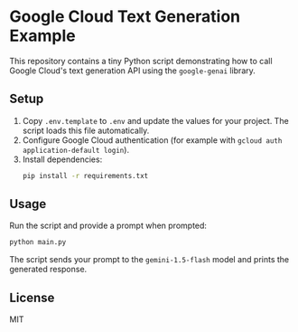 # Google Cloud Text Generation Example

This repository contains a tiny Python script demonstrating how to call Google Cloud's text generation API using the `google-genai` library.

## Setup

1. Copy `.env.template` to `.env` and update the values for your project. The script loads this file automatically.
2. Configure Google Cloud authentication (for example with `gcloud auth application-default login`).
3. Install dependencies:
   ```bash
   pip install -r requirements.txt
   ```

## Usage

Run the script and provide a prompt when prompted:

```bash
python main.py
```

The script sends your prompt to the `gemini-1.5-flash` model and prints the generated response.

## License

MIT
